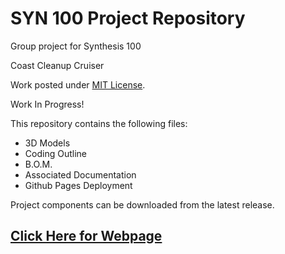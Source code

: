 # SYN 100 Project Repository
<p> Group project for Synthesis 100 </p>
<p> Coast Cleanup Cruiser </p>
<p> Work posted under <a href ="https://opensource.org/licenses/MIT">MIT License</a>.</p>
<p> Work In Progress! </p>

This repository contains the following files: 
<ul> 
  <li> 3D Models </li>
  <li> Coding Outline </li>
  <li> B.O.M. </li>
  <li> Associated Documentation </li> 
  <li> Github Pages Deployment </li>
</ul>

<p> Project components can be downloaded from the latest release.</p>

<h2> <a href="https://conrado-m-ucsd.github.io/SYN-100-Project/"> Click Here for Webpage </a> </h2>
